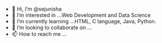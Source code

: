- 👋 Hi, I’m @sejunisha
- 👀 I’m interested in ...Web Development and Data Science
- 🌱 I’m currently learning ...HTML, C language, Java, Python.
- 💞️ I’m looking to collaborate on ...
- 📫 How to reach me ...

<!---
sejunisha/sejunisha is a ✨ special ✨ repository because its `README.md` (this file) appears on your GitHub profile.
You can click the Preview link to take a look at your changes.
--->
